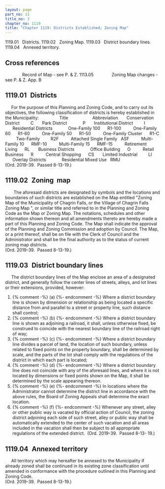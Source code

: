 ```yaml
---
layout: page
part_no: 11
title_no: 3
chapter_no: 1119
title: "Chapter 1119: Districts Established; Zoning Map"
---
```


1119.01   Districts.
1119.02   Zoning Map.
1119.03   District boundary lines.
1119.04   Annexed territory.

## Cross references

              Record of Map - see P. & Z.
1113.05
              Zoning Map changes - see P. & Z.
App. B

## 1119.01   Districts

     For the purpose of this Planning and Zoning Code, and to carry out its
objectives, the following classification of districts is hereby established in
the Municipality:
                Title                    Abbreviation
      Conservation District         C
      Park District             P
      Institutional District         I
      Residential Districts   
         One-Family 100      R1-100
         One-Family 60      R1-60
         One-Family 50      R1-50
         One-Family Cluster      R1-C
         Two-Family         R2F
         Attached Single Family   ASF
         Multi-Family 10      RMF-10
         Multi-Family 15      RMF-15
         Retirement Living      RL
      Business Districts   
         Office Building      O
         Retail Business      R
         Central Shopping      CS
      Limited Industrial         LI
      Overlay Districts   
         Residential Mixed Use   RMU  
(Ord. 2019-39.  Passed 8-13-19.)

## 1119.02   Zoning  map

       The aforesaid districts are designated by symbols and the locations and
boundaries of such districts are established on the Map entitled "Zoning Map of
the Municipality of Chagrin Falls, or the Village of Chagrin Falls Zoning Map
", or similar title and referred to in the Planning and Zoning Code as the Map
or Zoning Map. The notations, schedules and other information shown thereon and
all amendments thereto are hereby made a part of this Planning and Zoning Code.
The Map shall indicate the approval of the Planning and Zoning Commission and
adoption by Council. The Map, or a print thereof, shall be on file with the
Clerk of Council and the Administrator and shall be the final authority as to
the status of current zoning map districts.  
(Ord. 2019-39.  Passed 8-13-19.)

## 1119.03   District boundary lines

     The district boundary lines of the Map enclose an area of a designated
district, and generally follow the center lines of streets, alleys, and lot
lines or their extensions, provided, however:

<p class="Markdown-list--a-1-A"></p>

1. {% comment -%} (a) {%- endcomment -%} Where a district boundary line is shown by dimension or relationship
as being located a specific distance from and parallel to a street or property
line, such distance shall control;
2. {% comment -%} (b) {%- endcomment -%} Where a district boundary line is shown as adjoining a railroad, it
shall, unless otherwise fixed, be construed to coincide with the nearest
boundary line of the railroad right of way;
3. {% comment -%} (c) {%- endcomment -%} Where a district boundary line divides a parcel of land, the location
of such boundary, unless related to fixed points on the property boundary,
shall be determined by scale, and the parts of the lot shall comply with the
regulations of the district in which each part is located;
4. {% comment -%} (d) {%- endcomment -%} Where a district boundary line does not coincide with any of the
aforesaid lines, and where it is not located by dimensions or fixed points
shown on the Map, it shall be determined by the scale appearing thereon.
5. {% comment -%} (e) {%- endcomment -%} In locations where the Administrator cannot determine the district
line in accordance with the above rules, the Board of Zoning Appeals shall
determine the exact location.
6. {% comment -%} (f) {%- endcomment -%} Whenever any street, alley or other public way is vacated by official
action of Council, the zoning district adjoining each side of such street,
alley or public way shall be automatically extended to the center of such
vacation and all areas included in the vacation shall then be subject to all
appropriate regulations of the extended district.  (Ord. 2019-39.  Passed 8-13-
19.)

## 1119.04   Annexed territory

     All territory which may hereafter be annexed to the Municipality if
already zoned shall be continued in its existing zone classification until
amended in conformance with the procedure outlined in this Planning and Zoning
Code.  
(Ord. 2019-39.  Passed 8-13-19.)
